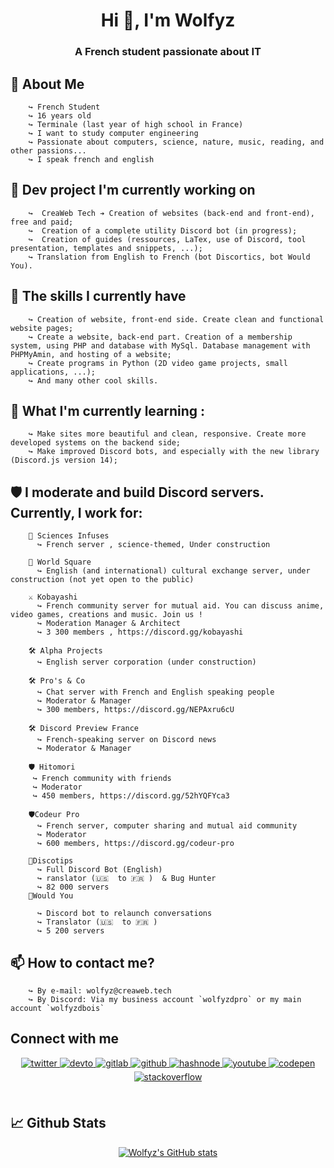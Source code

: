 <h1 align="center">Hi 👋, I'm Wolfyz</h1>
<h3 align="center">A French student passionate about IT </h3>

## 👀  About Me
        ↪ French Student
        ↪ 16 years old
        ↪ Terminale (last year of high school in France)
        ↪ I want to study computer engineering
        ↪ Passionate about computers, science, nature, music, reading, and other passions...
        ↪ I speak french and english

## 🔧 Dev project I'm currently working on
        ↪  CreaWeb Tech ➔ Creation of websites (back-end and front-end), free and paid;
        ↪  Creation of a complete utility Discord bot (in progress);
        ↪  Creation of guides (ressources, LaTex, use of Discord, tool presentation, templates and snippets, ...);
        ↪ Translation from English to French (bot Discortics, bot Would You).

## 🧭 The skills I currently have
        ↪ Creation of website, front-end side. Create clean and functional website pages;
        ↪ Create a website, back-end part. Creation of a membership system, using PHP and database with MySql. Database management with PHPMyAmin, and hosting of a website;
        ↪ Create programs in Python (2D video game projects, small applications, ...);
        ↪ And many other cool skills.

##  🔭 What I'm currently learning :
        ↪ Make sites more beautiful and clean, responsive. Create more developed systems on the backend side;
        ↪ Make improved Discord bots, and especially with the new library (Discord.js version 14);

## 🛡️ I moderate and build Discord servers. Currently, I work for:
        👑 Sciences Infuses
          ↪ French server , science-themed, Under construction
          
        👑 World Square
          ↪ English (and international) cultural exchange server, under construction (not yet open to the public)
          
        ⚔️ Kobayashi
          ↪ French community server for mutual aid. You can discuss anime, video games, creations and music. Join us !
          ↪ Moderation Manager & Architect
          ↪ 3 300 members , https://discord.gg/kobayashi
          
        🛠️ Alpha Projects
          ↪ English server corporation (under construction)
          
        🛠️ Pro's & Co 
          ↪ Chat server with French and English speaking people
          ↪ Moderator & Manager
          ↪ 300 members, https://discord.gg/NEPAxru6cU
          
        🛠️ Discord Preview France 
          ↪ French-speaking server on Discord news
          ↪ Moderator & Manager 

        🛡️ Hitomori 
         ↪ French community with friends
         ↪ Moderator
         ↪ 450 members, https://discord.gg/52hYQFYca3
        
        🛡️Codeur Pro
          ↪ French server, computer sharing and mutual aid community
          ↪ Moderator 
          ↪ 600 members, https://discord.gg/codeur-pro

        🔧Discotips
          ↪ Full Discord Bot (English) 
          ↪ ranslator (🇺🇸  to 🇫🇷 )  & Bug Hunter
          ↪ 82 000 servers 
        🔧Would You
        
          ↪ Discord bot to relaunch conversations
          ↪ Translator (🇺🇸  to 🇫🇷 ) 
          ↪ 5 200 servers

        
## 📫 How to contact me?
        ↪ By e-mail: wolfyz@creaweb.tech
        ↪ By Discord: Via my business account `wolfyzdpro` or my main account `wolfyzdbois`

## Connect with me  
<div align="center">
<a href="https://twitter.com/WolfyzDev" target="_blank">
<img src=https://img.shields.io/badge/twitter-%2300acee.svg?&style=for-the-badge&logo=twitter&logoColor=white alt=twitter style="margin-bottom: 5px;" />
</a>
<a href="https://dev.to/wolfyzdev" target="_blank">
<img src=https://img.shields.io/badge/dev.to-%2308090A.svg?&style=for-the-badge&logo=dev.to&logoColor=white alt=devto style="margin-bottom: 5px;" />
</a>
<a href="https://gitlab.com/WolfyzDev" target="_blank">
<img src=https://img.shields.io/badge/gitlab-330F63.svg?&style=for-the-badge&logo=gitlab&logoColor=white alt=gitlab style="margin-bottom: 5px;" />
</a>
<a href="https://github.com/WolfyzDev" target="_blank">
<img src=https://img.shields.io/badge/github-%2324292e.svg?&style=for-the-badge&logo=github&logoColor=white alt=github style="margin-bottom: 5px;" />
</a>
<a href="https://hashnode.com/@Wolfyz" target="_blank">
<img src=https://img.shields.io/badge/hashnode-%232962FF.svg?&style=for-the-badge&logo=hashnode&logoColor=white alt=hashnode style="margin-bottom: 5px;" />
</a>
<a href="https://www.youtube.com/user/@wolfyzdev" target="_blank">
<img src=https://img.shields.io/badge/youtube-%23EE4831.svg?&style=for-the-badge&logo=youtube&logoColor=white alt=youtube style="margin-bottom: 5px;" />
</a>
<a href="https://codepen.com/wolfyzdev" target="_blank">
<img src=https://img.shields.io/badge/codepen-%23131417.svg?&style=for-the-badge&logo=codepen&logoColor=white alt=codepen style="margin-bottom: 5px;" />
</a>
<a href="https://stackoverflow.com/users/17618003/wolfyz" target="_blank">
<img src=https://img.shields.io/badge/stackoverflow-%23F28032.svg?&style=for-the-badge&logo=stackoverflow&logoColor=white alt=stackoverflow style="margin-bottom: 5px;" />
</a>  
</div>  
  

<br/>  

## 📈 Github Stats

<div align="center">
  
[![Wolfyz's GitHub stats](https://github-readme-stats.vercel.app/api?username=WolfyzDev&show_icons=true&show=reviews,discussions_started,discussions_answered)](https://github.com/anuraghazra/github-readme-stats)
</div>

